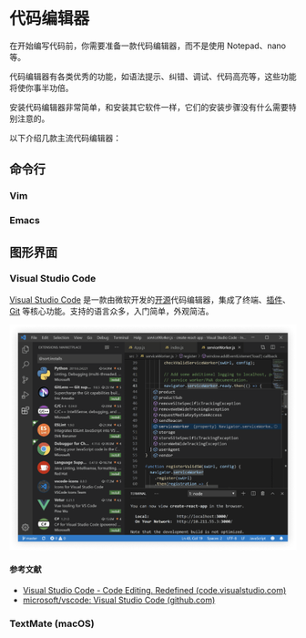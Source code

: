 # 代码编辑器

在开始编写代码前，你需要准备一款代码编辑器，而不是使用 Notepad、nano 等。

代码编辑器有各类优秀的功能，如语法提示、纠错、调试、代码高亮等，这些功能将使你事半功倍。

安装代码编辑器非常简单，和安装其它软件一样，它们的安装步骤没有什么需要特别注意的。

以下介绍几款主流代码编辑器：

## 命令行

### Vim

### Emacs

## 图形界面

### Visual Studio Code

[Visual Studio Code](https://code.visualstudio.com/) 是一款由微软开发的[开源](https://github.com/Microsoft/vscode/)代码编辑器，集成了终端、[插件](https://code.visualstudio.com/#hundreds-of-extensions)、[Git](https://code.visualstudio.com/#built-in-git) 等核心功能。支持的语言众多，入门简单，外观简洁。

![Visual Studio Code 的屏幕截图](./img/screenshot-of-vscode.png)

#### 参考文献

- [Visual Studio Code - Code Editing. Redefined (code.visualstudio.com)](https://code.visualstudio.com/)
- [microsoft/vscode: Visual Studio Code (github.com)](https://github.com/microsoft/vscode)

### TextMate (macOS)
